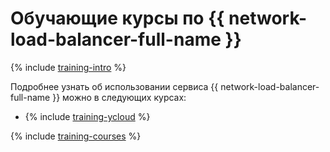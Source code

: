 # Обучающие курсы по {{ network-load-balancer-full-name }}

{% include [training-intro](../_includes/training/training-intro.md) %}

Подробнее узнать об использовании сервиса {{ network-load-balancer-full-name }} можно в следующих курсах:
* {% include [training-ycloud](../_includes/training/training-csi.md) %}

{% include [training-courses](../_includes/training/training-courses.md) %}